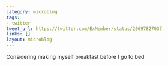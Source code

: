 ```yaml
---
category: microblog
tags:
- twitter
tweet_url: https://twitter.com/ExMember/status/20697827037
links: []
layout: microblog
---
```

Considering making myself breakfast before I go to bed
